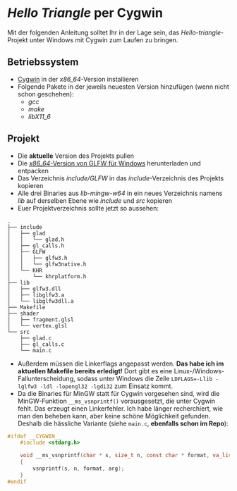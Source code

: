 # *Hello Triangle* per Cygwin

Mit der folgenden Anleitung solltet Ihr in der Lage sein, das *Hello-triangle*-Projekt unter Windows mit Cygwin zum Laufen zu bringen.

## Betriebssystem

- [Cygwin](https://www.cygwin.com/) in der *x86_64*-Version installieren
- Folgende Pakete in der jeweils neuesten Version hinzufügen (wenn nicht schon geschehen):
  - *gcc*
  - *make*
  - *libX11_6*

## Projekt

- Die **aktuelle** Version des Projekts pullen
- Die [*x86_64*-Version von GLFW für Windows](https://github.com/glfw/glfw/releases/download/3.3.2/glfw-3.3.2.bin.WIN64.zip) herunterladen und entpacken
- Das Verzeichnis *include/GLFW* in das *include*-Verzeichnis des Projekts kopieren
- Alle drei Binaries aus *lib-mingw-w64* in ein neues Verzeichnis namens *lib* auf derselben Ebene wie *include* und *src* kopieren
- Euer Projektverzeichnis sollte jetzt so aussehen:

```tree
.
├── include
│   ├── glad
│   │   └── glad.h
│   ├── gl_calls.h
│   ├── GLFW
│   │   ├── glfw3.h
│   │   └── glfw3native.h
│   └── KHR
│       └── khrplatform.h
├── lib
│   ├── glfw3.dll
│   ├── libglfw3.a
│   └── libglfw3dll.a
├── Makefile
├── shader
│   ├── fragment.glsl
│   └── vertex.glsl
└── src
    ├── glad.c
    ├── gl_calls.c
    └── main.c
```

- Außerdem müssen die Linkerflags angepasst werden. **Das habe ich im aktuellen Makefile bereits erledigt!** Dort gibt es eine Linux-/Windows-Fallunterscheidung, sodass unter Windows die Zeile `LDFLAGS=-Llib -lglfw3 -ldl -lopengl32 -lgdi32` zum Einsatz kommt.
- Da die Binaries für MinGW statt für Cygwin vorgesehen sind, wird die MinGW-Funktion `__ms_vsnprintf()` vorausgesetzt, die unter Cygwin fehlt. Das erzeugt einen Linkerfehler. Ich habe länger recherchiert, wie man den beheben kann, aber keine schöne Möglichkeit gefunden. Deshalb die hässliche Variante (siehe `main.c`, **ebenfalls schon im Repo**):

```c
#ifdef __CYGWIN__
	#include <stdarg.h>

	void __ms_vsnprintf(char * s, size_t n, const char * format, va_list arg)
	{
		vsnprintf(s, n, format, arg);
	}
#endif
```
